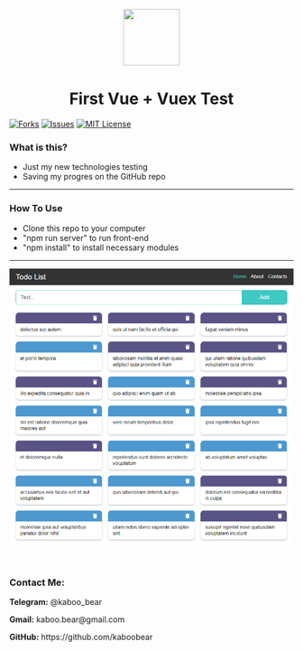 <p align="center">
    <img src="https://img.icons8.com/bubbles/100/000000/rocket.png" width="100" height="100">
</p>

<h1 align="center">First Vue + Vuex Test</h1>

[![Forks][forks-shield]][forks-url]
[![Issues][issues-shield]][issues-url]
[![MIT License][license-shield]][license-url]

### What is this?
+ Just my new technologies testing
+ Saving my progres on the GitHub repo

<hr>

### How To Use
+ Clone this repo to your computer
+ "npm run server" to run front-end
+ "npm install" to install necessary modules


<hr>

![Layout](kaboo1.png)

<br>

<h3>Contact Me:</h3>

<div>
    <p><b>Telegram:</b> @kaboo_bear </p>
</div>

<div>
    <p><b>Gmail:</b> kaboo.bear@gmail.com </p>
</div>

<div>
    <p><b>GitHub:</b> https://github.com/kaboobear</p>
</div>












[forks-shield]: https://img.shields.io/github/forks/kaboobear/Vue-Vuex?style=flat-square
[forks-url]: https://github.com/kaboobear/Vue-Vuex/network/members
[issues-shield]: https://img.shields.io/github/issues/kaboobear/Vue-Vuex.svg?style=flat-square
[issues-url]: https://github.com/kaboobear/Vue-Vuex/issues
[license-shield]: https://img.shields.io/github/license/kaboobear/Vue-Vuex.svg?style=flat-square
[license-url]: https://github.com/kaboobear/Vue-Vuex/blob/master/LICENSE.txt